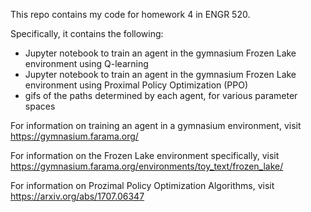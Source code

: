 This repo contains my code for homework 4 in ENGR 520.

Specifically, it contains the following:
- Jupyter notebook to train an agent in the gymnasium Frozen Lake environment using Q-learning
- Jupyter notebook to train an agent in the gymnasium Frozen Lake environment using Proximal Policy Optimization (PPO)
- gifs of the paths determined by each agent, for various parameter spaces

For information on training an agent in a gymnasium environment, visit https://gymnasium.farama.org/

For information on the Frozen Lake environment specifically, visit https://gymnasium.farama.org/environments/toy_text/frozen_lake/

For information on Prozimal Policy Optimization Algorithms, visit https://arxiv.org/abs/1707.06347
